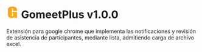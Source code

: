 
# ![icon](images/icons/icon32.png) GomeetPlus v1.0.0 

Extensión para google chrome que implementa las notificaciones y revisión de asistencia de participantes, mediante lista, admitiendo carga de archivo excel. 